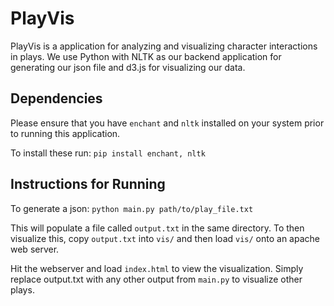 PlayVis
=======

PlayVis is a application for analyzing and visualizing character interactions in plays. We use Python with NLTK as our backend application for generating our json file and d3.js for visualizing our data.

Dependencies
------------
Please ensure that you have `enchant` and `nltk` installed on your system prior to running this application. 

To install these run:
`pip install enchant, nltk`

Instructions for Running
------------------------
To generate a json:
`python main.py path/to/play_file.txt`

This will populate a file called `output.txt` in the same directory. To then visualize this, copy `output.txt` into `vis/` and then load `vis/` onto an apache web server. 

Hit the webserver and load `index.html` to view the visualization. Simply replace output.txt with any other output from `main.py` to visualize other plays.